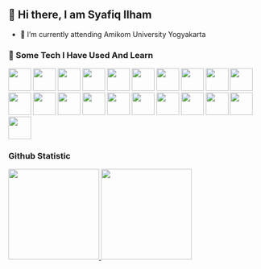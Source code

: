 ## 👋 Hi there, I am Syafiq Ilham 

<!--
**syafiq-is/syafiq-is** is a ✨ _special_ ✨ repository because its `README.md` (this file) appears on your GitHub profile.

Here are some ideas to get you started:

- 🔭 I’m currently working on ...
- 🌱 I’m currently learning ...
- 👯 I’m looking to collaborate on ...
- 🤔 I’m looking for help with ...
- 💬 Ask me about ...
- 📫 How to reach me: ...
- 😄 Pronouns: ...
- ⚡ Fun fact: ...
-->

- 🔭 I’m currently attending Amikom University Yogyakarta

### 🚀 Some Tech I Have Used And Learn

<p aligh="left">
  <img width="45px" src="https://cdn.jsdelivr.net/gh/devicons/devicon@latest/icons/vscode/vscode-original.svg" />
  <img width="45px" src="https://cdn.jsdelivr.net/gh/devicons/devicon@latest/icons/git/git-original.svg" />
  <img width="45px" src="https://cdn.jsdelivr.net/gh/devicons/devicon@latest/icons/linux/linux-original.svg" />
  <img width="45px" src="https://cdn.jsdelivr.net/gh/devicons/devicon@latest/icons/vuejs/vuejs-original.svg" />
  <img width="45px" src="https://cdn.jsdelivr.net/gh/devicons/devicon@latest/icons/svelte/svelte-original.svg" />
  <img width="45px" src="https://cdn.jsdelivr.net/gh/devicons/devicon@latest/icons/react/react-original.svg" />
  <img width="45px" src="https://cdn.jsdelivr.net/gh/devicons/devicon@latest/icons/laravel/laravel-original.svg" />
  <img width="45px" src="https://cdn.jsdelivr.net/gh/devicons/devicon@latest/icons/html5/html5-original.svg" />
  <img width="45px" src="https://cdn.jsdelivr.net/gh/devicons/devicon@latest/icons/css3/css3-original.svg" />
  <img width="45px" src="https://cdn.jsdelivr.net/gh/devicons/devicon@latest/icons/typescript/typescript-original.svg" />
  <img width="45px" src="https://cdn.jsdelivr.net/gh/devicons/devicon@latest/icons/javascript/javascript-original.svg" />
  <img width="45px" src="https://cdn.jsdelivr.net/gh/devicons/devicon@latest/icons/nodejs/nodejs-original.svg" />
  <img width="45px" src="https://cdn.jsdelivr.net/gh/devicons/devicon@latest/icons/cplusplus/cplusplus-original.svg" />
  <img width="45px" src="https://cdn.jsdelivr.net/gh/devicons/devicon@latest/icons/python/python-original.svg" />
  <img width="45px" src="https://cdn.jsdelivr.net/gh/devicons/devicon@latest/icons/go/go-original.svg" />
  <img width="45px" src="https://cdn.jsdelivr.net/gh/devicons/devicon@latest/icons/php/php-original.svg" />
  <img width="45px" src="https://cdn.jsdelivr.net/gh/devicons/devicon@latest/icons/bootstrap/bootstrap-original.svg" />
  <img width="45px" src="https://cdn.jsdelivr.net/gh/devicons/devicon@latest/icons/tailwindcss/tailwindcss-original.svg" />
  <img width="45px" src="https://cdn.jsdelivr.net/gh/devicons/devicon@latest/icons/mysql/mysql-original-wordmark.svg" />
  <img width="45px" src="https://cdn.jsdelivr.net/gh/devicons/devicon@latest/icons/mongodb/mongodb-original-wordmark.svg" />
  <img width="45px" src="https://cdn.jsdelivr.net/gh/devicons/devicon@latest/icons/figma/figma-original.svg" />
</p>

### Github Statistic
<p align="left">
<a href="https://github.com/syafiq-is">
  <img height="180em" src="https://github-readme-stats-eight-theta.vercel.app/api?username=syafiq-is&show_icons=true&theme=radical&include_all_commits=true&count_private=true"/>
  <img height="180em" src="https://github-readme-stats-eight-theta.vercel.app/api/top-langs/?username=syafiq-is&layout=compact&langs_count=8&theme=radical"/>
</a>
</p>
          
